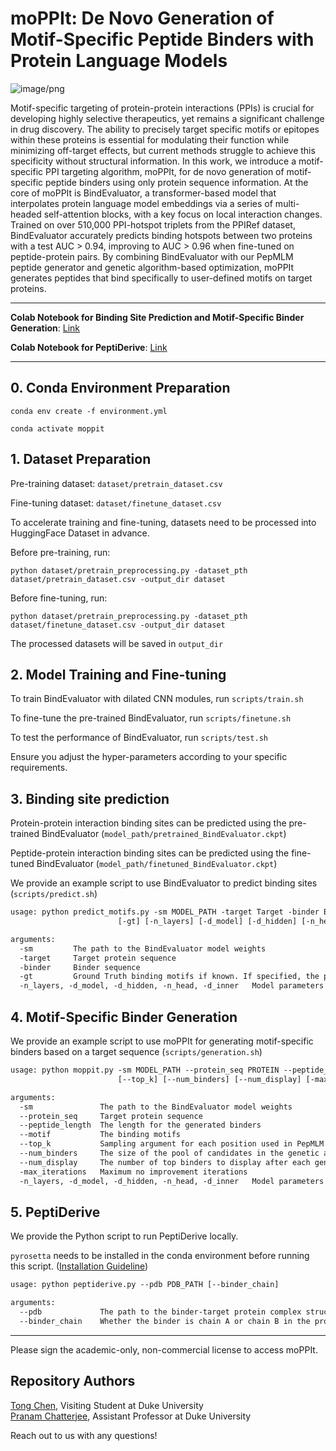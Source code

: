 # moPPIt: De Novo Generation of Motif-Specific Peptide Binders with Protein Language Models



![image/png](https://cdn-uploads.huggingface.co/production/uploads/64cd5b3f0494187a9e8b7c69/YxTTgvVen6xmZdoH9AoEO.png)

Motif-specific targeting of protein-protein interactions (PPIs) is crucial for developing highly selective therapeutics, yet remains a significant challenge in drug discovery. The ability to precisely target specific motifs or epitopes within these proteins is essential for modulating their function while minimizing off-target effects, but current methods struggle to achieve this specificity without structural information. In this work, we introduce a motif-specific PPI targeting algorithm, moPPIt, for de novo generation of motif-specific peptide binders using only protein sequence information. At the core of moPPIt is BindEvaluator, a transformer-based model that interpolates protein language model embeddings via a series of multi-headed self-attention blocks, with a key focus on local interaction changes. Trained on over 510,000 PPI-hotspot triplets from the PPIRef dataset, BindEvaluator accurately predicts binding hotspots between two proteins with a test AUC > 0.94, improving to AUC > 0.96 when fine-tuned on peptide-protein pairs. By combining BindEvaluator with our PepMLM peptide generator and genetic algorithm-based optimization, moPPIt generates peptides that bind specifically to user-defined motifs on target proteins.

---
**Colab Notebook for Binding Site Prediction and Motif-Specific Binder Generation**: [Link](https://colab.research.google.com/drive/1SL3H_vI1y6qccce3vLOo0W2EpxIF4Xik?usp=sharing)

**Colab Notebook for PeptiDerive**: [Link](https://colab.research.google.com/drive/1aCODZ-WRwhxr-u8nEB6ZrdrhIOTz7-UF?usp=sharing)

---

## 0. Conda Environment Preparation

```
conda env create -f environment.yml

conda activate moppit
```

## 1. Dataset Preparation

Pre-training dataset: `dataset/pretrain_dataset.csv`

Fine-tuning dataset: `dataset/finetune_dataset.csv`

To accelerate training and fine-tuning, datasets need to be processed  into HuggingFace Dataset in advance.

Before pre-training, run:
```
python dataset/pretrain_preprocessing.py -dataset_pth dataset/pretrain_dataset.csv -output_dir dataset
```

Before fine-tuning, run:
```
python dataset/pretrain_preprocessing.py -dataset_pth dataset/finetune_dataset.csv -output_dir dataset
```

The processed datasets will be saved in `output_dir` 

## 2. Model Training and Fine-tuning

To train BindEvaluator with dilated CNN modules, run `scripts/train.sh`

To fine-tune the pre-trained BindEvaluator, run `scripts/finetune.sh`

To test the performance of BindEvaluator, run `scripts/test.sh`

Ensure you adjust the hyper-parameters according to your specific requirements.

## 3. Binding site prediction

Protein-protein interaction binding sites can be predicted using the pre-trained BindEvaluator (`model_path/pretrained_BindEvaluator.ckpt`)

Peptide-protein interaction binding sites can be predicted using the fine-tuned BindEvaluator (`model_path/finetuned_BindEvaluator.ckpt`)

We provide an example script to use BindEvaluator to predict binding sites (`scripts/predict.sh`)
``` txt
usage: python predict_motifs.py -sm MODEL_PATH -target Target -binder Binder
                        [-gt] [-n_layers] [-d_model] [-d_hidden] [-n_head] [-d_inner]

arguments:
  -sm         The path to the BindEvaluator model weights
  -target     Target protein sequence
  -binder     Binder sequence
  -gt         Ground Truth binding motifs if known. If specified, the prediction accuracy, F1 score, and MCC score will be calculated.
  -n_layers, -d_model, -d_hidden, -n_head, -d_inner   Model parameters for BindEvaluator, which should be the same as the model specified in -sm used
```

## 4. Motif-Specific Binder Generation

We provide an example script to use moPPIt for generating motif-specific binders based on a target sequence (`scripts/generation.sh`)
``` txt
usage: python moppit.py -sm MODEL_PATH --protein_seq PROTEIN --peptide_length LENGTH --motif MOTIF
                        [--top_k] [--num_binders] [--num_display] [-max_iterations] [-n_layers] [-d_model] [-d_hidden] [-n_head] [-d_inner]

arguments:
  -sm               The path to the BindEvaluator model weights
  --protein_seq     Target protein sequence
  --peptide_length  The length for the generated binders
  --motif           The binding motifs
  --top_k           Sampling argument for each position used in PepMLM
  --num_binders     The size of the pool of candidates in the genetic algorithm
  --num_display     The number of top binders to display after each generation
  -max_iterations   Maximum no improvement iterations
  -n_layers, -d_model, -d_hidden, -n_head, -d_inner   Model parameters for BindEvaluator, which should be the same as the model specified in -sm used
```


## 5. PeptiDerive

We provide the Python script to run PeptiDerive locally. 

`pyrosetta` needs to be installed in the conda environment before running this script. ([Installation Guideline](https://www.pyrosetta.org/downloads#h.c0px19b8kvuw))

``` txt
usage: python peptiderive.py --pdb PDB_PATH [--binder_chain]

arguments:
  --pdb             The path to the binder-target protein complex structure
  --binder_chain    Whether the binder is chain A or chain B in the protein complex structure
```

---
Please sign the academic-only, non-commercial license to access moPPIt. 

## Repository Authors

[Tong Chen](mailto:tong.chen2@duke.edu), Visiting Student at Duke University <br>
[Pranam Chatterjee](mailto:pranam.chatterjee@duke.edu), Assistant Professor at Duke University 

Reach out to us with any questions!
